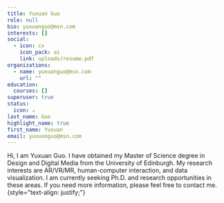 ```yaml
---
title: Yuxuan Guo
role: null
bio: yuxuanguo@msn.com
interests: []
social:
  - icon: cv
    icon_pack: ai
    link: uploads/resume.pdf
organizations:
  - name: yuxuanguo@msn.com
    url: ""
education:
  courses: []
superuser: true
status:
  icon: ☕️
last_name: Guo
highlight_name: true
first_name: Yuxuan
email: yuxuanguo@msn.com
---
```

Hi, I am Yuxuan Guo. I have obtained my Master of Science degree in Design and Digital Media from the University of Edinburgh. My research interests are AR/VR/MR, human-computer interaction, and data visualization. I am currently seeking Ph.D. and research opportunities in these areas. If you need more information, please feel free to contact me.
{style="text-align: justify;"}